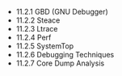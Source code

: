 

- 11.2.1 GBD (GNU Debugger)
- 11.2.2 Steace
- 11.2.3 Ltrace
- 11.2.4 Perf
- 11.2.5 SystemTop
- 11.2.6 Debugging Techniques
- 11.2.7 Core Dump Analysis